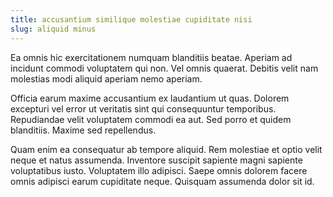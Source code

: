```yaml
---
title: accusantium similique molestiae cupiditate nisi
slug: aliquid minus
---
```


Ea omnis hic exercitationem numquam blanditiis beatae. Aperiam ad incidunt commodi voluptatem qui non. Vel omnis quaerat. Debitis velit nam molestias modi aliquid aperiam nemo aperiam.

Officia earum maxime accusantium ex laudantium ut quas. Dolorem excepturi vel error ut veritatis sint qui consequuntur temporibus. Repudiandae velit voluptatem commodi ea aut. Sed porro et quidem blanditiis. Maxime sed repellendus.

Quam enim ea consequatur ab tempore aliquid. Rem molestiae et optio velit neque et natus assumenda. Inventore suscipit sapiente magni sapiente voluptatibus iusto. Voluptatem illo adipisci. Saepe omnis dolorem facere omnis adipisci earum cupiditate neque. Quisquam assumenda dolor sit id.
